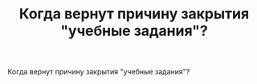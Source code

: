 ﻿---
title: "Когда вернут причину закрытия &quot;учебные задания&quot;?"
se.owner.user_id: 337540
se.owner.display_name: "Victor VosMottor thanks Monica"
se.owner.link: "https://ru.meta.stackoverflow.com/users/337540/victor-vosmottor-thanks-monica"
se.link: "https://ru.meta.stackoverflow.com/questions/9956/%d0%9a%d0%be%d0%b3%d0%b4%d0%b0-%d0%b2%d0%b5%d1%80%d0%bd%d1%83%d1%82-%d0%bf%d1%80%d0%b8%d1%87%d0%b8%d0%bd%d1%83-%d0%b7%d0%b0%d0%ba%d1%80%d1%8b%d1%82%d0%b8%d1%8f-%d1%83%d1%87%d0%b5%d0%b1%d0%bd%d1%8b%d0%b5-%d0%b7%d0%b0%d0%b4%d0%b0%d0%bd%d0%b8%d1%8f"
se.question_id: 9956
se.post_type: question
se.score: 11
---
<p>Когда вернут причину закрытия "учебные задания"?</p>
